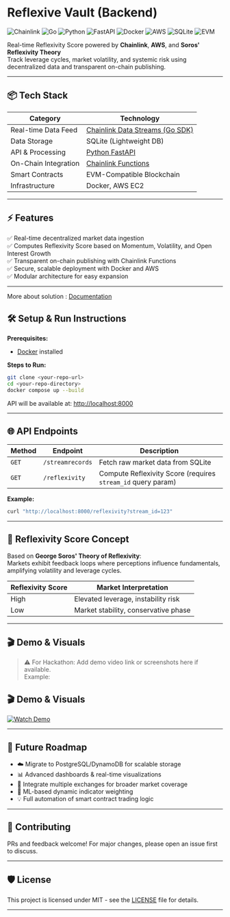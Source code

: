# Reflexive Vault (Backend)
![Chainlink](https://img.shields.io/badge/Chainlink-375BD2?style=flat&logo=chainlink&logoColor=white)
![Go](https://img.shields.io/badge/Go-00ADD8?style=flat&logo=go&logoColor=white)
![Python](https://img.shields.io/badge/Python-3776AB?style=flat&logo=python&logoColor=white)
![FastAPI](https://img.shields.io/badge/FastAPI-009688?style=flat&logo=fastapi&logoColor=white)
![Docker](https://img.shields.io/badge/Docker-2496ED?style=flat&logo=docker&logoColor=white)
![AWS](https://img.shields.io/badge/AWS-FF9900?style=flat&logo=amazonaws&logoColor=white)
![SQLite](https://img.shields.io/badge/SQLite-003B57?style=flat&logo=sqlite&logoColor=white)
![EVM](https://img.shields.io/badge/EVM-Compatible-5C2D91?style=flat)

Real-time Reflexivity Score powered by **Chainlink**, **AWS**, and **Soros' Reflexivity Theory**  
Track leverage cycles, market volatility, and systemic risk using decentralized data and transparent on-chain publishing.

---

## 📦 Tech Stack

| Category              | Technology                          |
|----------------------|-------------------------------------|
| Real-time Data Feed  | [Chainlink Data Streams (Go SDK)](https://chain.link/data-streams) |
| Data Storage         | SQLite (Lightweight DB)             |
| API & Processing     | [Python FastAPI](https://fastapi.tiangolo.com/) |
| On-Chain Integration | [Chainlink Functions](https://chain.link/functions) |
| Smart Contracts      | EVM-Compatible Blockchain           |
| Infrastructure       | Docker, AWS EC2                     |

---

## ⚡ Features

✅ Real-time decentralized market data ingestion  
✅ Computes Reflexivity Score based on Momentum, Volatility, and Open Interest Growth  
✅ Transparent on-chain publishing with Chainlink Functions  
✅ Secure, scalable deployment with Docker and AWS  
✅ Modular architecture for easy expansion  

---

More about solution : [Documentation](https://docs.google.com/document/d/1sdwQq9cpyK3YzQ1xSMgvZQW2y2AWSYIKEyzm9V6AAN8/edit?usp=sharing)

## 🛠️ Setup & Run Instructions

**Prerequisites:**  
- [Docker](https://docs.docker.com/get-docker/) installed  

**Steps to Run:**

```bash
git clone <your-repo-url>
cd <your-repo-directory>
docker compose up --build
```

API will be available at: [http://localhost:8000](http://localhost:8000) 

---

## 🌐 API Endpoints

| Method | Endpoint         | Description                          |
|--------|-----------------|--------------------------------------|
| `GET`  | `/streamrecords` | Fetch raw market data from SQLite    |
| `GET`  | `/reflexivity`   | Compute Reflexivity Score (requires `stream_id` query param) |

**Example:**

```bash
curl "http://localhost:8000/reflexivity?stream_id=123"
```

---


## 🎯 Reflexivity Score Concept

Based on **George Soros' Theory of Reflexivity**:  
Markets exhibit feedback loops where perceptions influence fundamentals, amplifying volatility and leverage cycles.

| Reflexivity Score | Market Interpretation                |
|-------------------|--------------------------------------|
| High              | Elevated leverage, instability risk  |
| Low               | Market stability, conservative phase |

---

## 🎬 Demo & Visuals

> ⚠️ For Hackathon: Add demo video link or screenshots here if available.  
Example:

## 🎬 Demo & Visuals

[![Watch Demo](https://img.youtube.com/vi/j7hOQ1wxU3Q/0.jpg)](https://www.youtube.com/watch?v=j7hOQ1wxU3Q&autoplay=1)


---

## 🚀 Future Roadmap

- ☁️ Migrate to PostgreSQL/DynamoDB for scalable storage  
- 📊 Advanced dashboards & real-time visualizations  
- 🔗 Integrate multiple exchanges for broader market coverage  
- 🤖 ML-based dynamic indicator weighting  
- 💡 Full automation of smart contract trading logic  

---

## 🤝 Contributing

PRs and feedback welcome! For major changes, please open an issue first to discuss.

---

## 🛡️ License

This project is licensed under MIT - see the [LICENSE](LICENSE) file for details.

---



